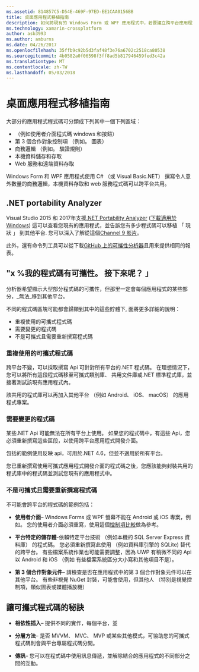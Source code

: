 ```yaml
---
ms.assetid: 814857C5-D54E-469F-97ED-EE1CAA0156BB
title: 桌面應用程式移植指南
description: 如何將現有的 Windows Form 或 WPF 應用程式中，若要建立跨平台應用程式，到 macOS、 iOS、 Android 與 UWP/Windows 10 上執行分離的簡單說明。
ms.technology: xamarin-crossplatform
author: asb3993
ms.author: amburns
ms.date: 04/26/2017
ms.openlocfilehash: 35ffb9c92b5d3faf48f3e76a6702c2518ca80538
ms.sourcegitcommit: 4b0582a0f06598f3ff8ad5b817946459fed3c42a
ms.translationtype: MT
ms.contentlocale: zh-TW
ms.lasthandoff: 05/03/2018
---
```

# <a name="desktop-app-porting-guidance"></a>桌面應用程式移植指南

大部分的應用程式程式碼可分類成下列其中一個下列區域：

* （例如使用者介面程式碼 windows 和按鈕）
* 第 3 個合作對象控制項 （例如。 圖表）
* 商務邏輯 （例如。 驗證規則）
* 本機資料儲存和存取
* Web 服務和遠端資料存取

Windows Form 和 WPF 應用程式使用 C# （或 Visual Basic.NET） 撰寫令人意外數量的商務邏輯，本機資料存取和 web 服務程式碼可以跨平台共用。

## <a name="net-portability-analyzer"></a>.NET portability Analyzer

Visual Studio 2015 和 2017年支援[.NET Portability Analyzer](https://docs.microsoft.com/en-us/dotnet/articles/standard/portability-analyzer) ([下載適用於 Windows](https://marketplace.visualstudio.com/items?itemName=ConnieYau.NETPortabilityAnalyzer)) 這可以查看您現有的應用程式，並告訴您有多少程式碼可以移植 「 現狀 」 到其他平台. 您可以深入了解從這個[Channel 9 影片](https://channel9.msdn.com/Blogs/Seth-Juarez/A-Brief-Look-at-the-NET-Portability-Analyzer)。

此外，還有命令列工具可以從下載[GitHub 上的可攜性分析器](https://github.com/Microsoft/dotnet-apiport)且用來提供相同的報表。

## <a name="x-of-my-code-is-portable-what-next"></a>"x %我的程式碼有可攜性。 接下來呢？ 」

分析器希望顯示大型部分程式碼的可攜性，但那里一定會每個應用程式的某些部分，_無法_移到其他平台。

不同的程式碼區塊可能都會歸類到其中的這些貯體下, 面將更多詳細的說明：

* 重複使用的可攜式程式碼
* 需要變更的程式碼
* 不是可攜式且需要重新撰寫程式碼

### <a name="re-useable-portable-code"></a>重複使用的可攜式程式碼

跨平台不變，可以採取撰寫 Api 可針對所有平台的.NET 程式碼。 在理想情況下，您可以將所有這段程式碼移至可攜式類別庫、 共用文件庫或.NET 標準程式庫，並接著測試該現有應用程式內。

該共用的程式庫可以再加入其他平台 （例如 Android、 iOS、 macOS） 的應用程式專案。

### <a name="code-that-requires-changes"></a>需要變更的程式碼

某些.NET Api 可能無法在所有平台上使用。 如果您的程式碼中，有這些 Api，您必須重新撰寫這些區段，以使用跨平台應用程式開發介面。

包括的範例使用反映 api，可用於.NET 4.6，但並不適用於所有平台。

您已重新撰寫使用可攜式應用程式開發介面的程式碼之後，您應該能夠封裝共用的程式庫中的程式碼並測試您現有的應用程式中。

### <a name="code-that-isnt-portable-and-requires-a-re-write"></a>不是可攜式且需要重新撰寫程式碼

不可能會跨平台的程式碼的範例包括：

- **使用者介面**– Windows Forms 或 WPF 螢幕不能在 Android 或 iOS 專案，例如。 您的使用者介面必須重寫，使用這個[控制項比較](~/cross-platform/desktop/controls/index.md)做為參考。

- **平台特定的儲存體**-依賴特定平台技術 （例如本機的 SQL Server Express 資料庫） 的程式碼。 您必須重新撰寫此使用 （例如資料庫引擎的 SQLite) 替代的跨平台。
有些檔案系統作業也可能需要調整，因為 UWP 有稍微不同的 Api 以 Android 和 iOS （例如 有些檔案系統區分大小寫和其他項目不是）。

- **第 3 個合作對象元件**– 請檢查是否在應用程式中的第 3 個合作對象元件可以在其他平台。 有些非視覺 NuGet 封裝，可能會使用，但其他人 （特別是視覺控制項，類似圖表或媒體播放機）

## <a name="tips-for-making-code-portable"></a>讓可攜式程式碼的秘訣

- **相依性插入**– 提供不同的實作，每個平台，並

- **分層方法**– 是否 MVVM、 MVC、 MVP 或某些其他模式，可協助您的可攜式程式碼則會與平台專屬程式碼分開。

- **傳訊**– 您可以在程式碼中使用訊息傳遞，並解除結合的應用程式的不同部分之間的互動。
